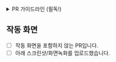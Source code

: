 <details>
<summary>PR 가이드라인 (필독!)</summary>
- 커밋 가이드라인에 맞춰서 커밋을 해주시되, 한 PR에서 할당된 내용이 여러개이거나, 과정이 있을 경우 커밋을 **여러 개로 나누어 작성** 하시길 권장드립니다.
- 만약 컴포넌트를 새로 만들거나, 디자인 관련 PR일 경우 스크린샷 혹은 작동 화면녹화를 `PR 설명` 에 적어주세요.  
- Coderabbit (AI)이 PR을 생성할 경우 리뷰합니다. 봇 코멘트는 참고만 하시고, `Resolve Conversation` 누르시면 됩니다.  
- 각 프로젝트의 Lead 및 Sub-Lead (FE의 경우 @hoony6134, @rhseung) 검토자로 넣어주세요.  
- 2개의 `approve` 가 있어야 `main` 으로 머지가 가능합니다. 만약 Lead 혹은 Sub-Lead의 승인을 받았다면 `@coderabbitai approve` 를 댓글에 작성하면 토끼가 승인을 눌러줘서 2개가 됩니다.  
</details>

## 작동 화면
- [ ] 작동 화면을 포함하지 않는 PR입니다.  
- [ ] 아래 스크린샷/화면녹화를 업로드했습니다.

